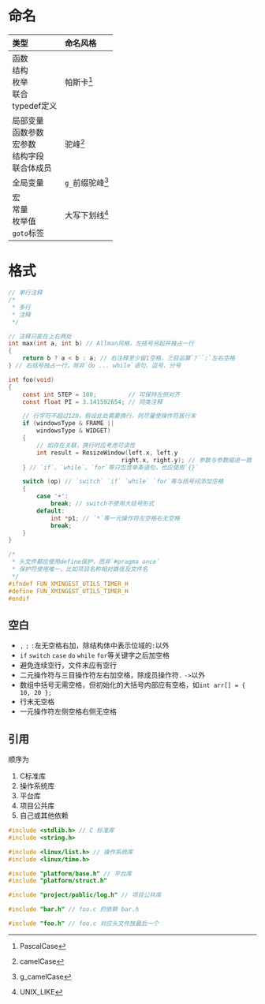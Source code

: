 # 命名

类型 | 命名风格
:- | :-
函数<br>结构<br>枚举<br>联合<br>typedef定义 | 帕斯卡[^1]
局部变量<br>函数参数<br>宏参数<br>结构字段<br>联合体成员 | 驼峰[^2]
全局变量 | `g_`前缀驼峰[^3]
宏<br>常量<br>枚举值<br>`goto`标签 | 大写下划线[^4]

[^1]: PascalCase
[^2]: camelCase
[^3]: g_camelCase
[^4]: UNIX_LIKE

# 格式

```c
// 单行注释
/*
 * 多行
 * 注释
 */

// 注释只能在上右两处
int max(int a, int b) // Allman风格，左括号另起并独占一行
{
    return b ? a < b : a; // 右注释至少留1空格，三目运算`?``:`左右空格
} // 右括号独占一行，除非`do ... while`语句、逗号、分号

int foo(void)
{
    const int STEP = 100;         // 可保持左侧对齐
    const float PI = 3.141592654; // 同类注释

    // 行字符不超过120，假设此处需要换行，则尽量使操作符居行末
    if (windowsType & FRAME ||
        windowsType & WIDGET)
    {
        // 如存在关联，换行时应考虑可读性
        int result = ResizeWindow(left.x, left.y
                                right.x, right.y); // 参数与参数缩进一致
    } // `if`、`while`、`for`等只包含单条语句，也应使用`{}`

    switch (op) // `switch` `if` `while` `for`等与括号间添加空格
    {
        case '+':
            break; // switch不使用大括号形式
        default:
            int *p1; // `*`等一元操作符左空格右无空格
            break;
    }
}

/*
 * 头文件都应使用define保护，而非`#pragma once`
 * 保护符使用唯一，比如项目名称相对路径及文件名
 */
#ifndef FUN_XMINGEST_UTILS_TIMER_H
#define FUN_XMINGEST_UTILS_TIMER_H
#endif
```

## 空白

- `,` `;` `:`左无空格右加，除结构体中表示位域的`:`以外
- `if` `switch` `case` `do` `while` `for`等关键字之后加空格
- 避免连续空行，文件末应有空行
- 二元操作符与三目操作符左右加空格，除成员操作符`.` `->`以外
- 数组中括号无需空格，但初始化的大括号内部应有空格，如`int arr[] = { 10, 20 };`
- 行末无空格
- 一元操作符左侧空格右侧无空格

## 引用

顺序为
1. C标准库
1. 操作系统库
1. 平台库
1. 项目公共库
1. 自己或其他依赖

```c
#include <stdlib.h> // C 标准库
#include <string.h>

#include <linux/list.h> // 操作系统库
#include <linux/time.h>

#include "platform/base.h" // 平台库
#include "platform/struct.h"

#include "project/public/log.h" // 项目公共库

#include "bar.h" // foo.c 的依赖 bar.h

#include "foo.h" // foo.c 对应头文件放最后一个
```
